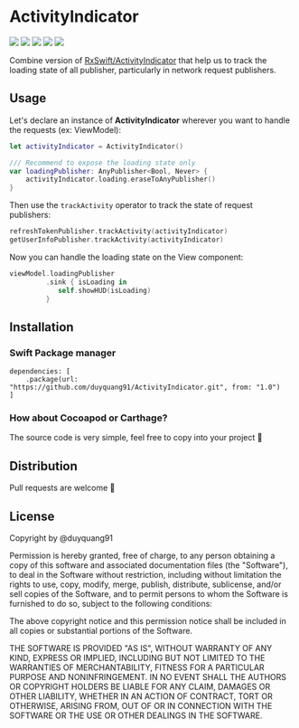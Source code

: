 # ActivityIndicator
![](https://img.shields.io/badge/iOS-13.0%2B-blue) ![](https://img.shields.io/badge/macOS-10.15%2B-blue) ![](https://img.shields.io/badge/watchOS-6.0%2B-blue) ![](https://img.shields.io/badge/tvOS-13.0%2B-blue) ![](https://img.shields.io/badge/Test%20coverage-93.2%25-brightgreen)

Combine version of [RxSwift/ActivityIndicator](https://github.com/ReactiveX/RxSwift/blob/main/RxExample/RxExample/Services/ActivityIndicator.swift) that help us to track the loading state of all publisher, particularly in network request publishers.
## Usage
Let's declare an instance of **ActivityIndicator** wherever you want to handle the requests (ex: ViewModel):
```swift
let activityIndicator = ActivityIndicator()

/// Recommend to expose the loading state only
var loadingPublisher: AnyPublisher<Bool, Never> {
    activityIndicator.loading.eraseToAnyPublisher()
}
```
Then use the `trackActivity` operator to track the state of request publishers:
```swift
refreshTokenPublisher.trackActivity(activityIndicator)
getUserInfoPublisher.trackActivity(activityIndicator)
```
Now you can handle the loading state on the View component:
```swift
viewModel.loadingPublisher
         .sink { isLoading in
            self.showHUD(isLoading)
         }
```

## Installation
### Swift Package manager

```
dependencies: [
    .package(url: "https://github.com/duyquang91/ActivityIndicator.git", from: "1.0")
]
```
### How about Cocoapod or Carthage?
The source code is very simple, feel free to copy into your project 🤗

## Distribution
Pull requests are welcome 🤗

## License
Copyright by @duyquang91

Permission is hereby granted, free of charge, to any person obtaining a copy of this software and associated documentation files (the "Software"), to deal in the Software without restriction, including without limitation the rights to use, copy, modify, merge, publish, distribute, sublicense, and/or sell copies of the Software, and to permit persons to whom the Software is furnished to do so, subject to the following conditions:

The above copyright notice and this permission notice shall be included in all copies or substantial portions of the Software.

THE SOFTWARE IS PROVIDED "AS IS", WITHOUT WARRANTY OF ANY KIND, EXPRESS OR IMPLIED, INCLUDING BUT NOT LIMITED TO THE WARRANTIES OF MERCHANTABILITY, FITNESS FOR A PARTICULAR PURPOSE AND NONINFRINGEMENT. IN NO EVENT SHALL THE AUTHORS OR COPYRIGHT HOLDERS BE LIABLE FOR ANY CLAIM, DAMAGES OR OTHER LIABILITY, WHETHER IN AN ACTION OF CONTRACT, TORT OR OTHERWISE, ARISING FROM, OUT OF OR IN CONNECTION WITH THE SOFTWARE OR THE USE OR OTHER DEALINGS IN THE SOFTWARE.

